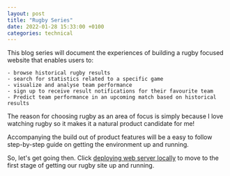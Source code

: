 ```yaml
---
layout: post
title: "Rugby Series"
date: 2022-01-28 15:33:00 +0100
categories: technical
---
```


This blog series will document the experiences of building a rugby focused website that enables users to:

    - browse historical rugby results
    - search for statistics related to a specific game 
    - visualize and analyse team performance
    - sign up to receive result notifications for their favourite team
    - Predict team performance in an upcoming match based on historical results

The reason for choosing rugby as an area of focus is simply because I love watching rugby so it makes it a natural product candidate for me!

Accompanying the build out of product features will be a easy to follow step-by-step guide on getting the environment up and running.

So, let's get going then. Click <a href="https://timosullivan.org/deploying-web-server-locally/">deploying web server locally</a>  to move to the first stage of getting our rugby site up and running.
